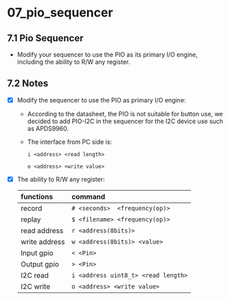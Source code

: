 # 07_pio_sequencer

## 7.1 Pio Sequencer

- Modify your sequencer to use the PIO as its primary I/O engine, including the ability to R/W any register.

## 7.2 Notes
- [x] Modify the sequencer to use the PIO as primary I/O engine:

	- According to the datasheet, the PIO is not suitable for button use, we decided to add PIO-I2C in the sequencer for the I2C device use such as APDS9960.

	- The interface from PC side is:

        `i <address> <read length>`
	
        `o <address> <write value>`

- [x] The ability to R/W any register:

    | functions |command |
    | :--| :--  |
    | record  |`# <seconds>  <frequency(op)>`|
    | replay | `$ <filename> <frequency(op)>`|
    | read address|`r <address(8bits)>`|
    | write address|`w <address(8bits)> <value>`|
    |Input gpio|`< <Pin>`|
    |Output gpio|`> <Pin>` |
    |I2C read|`i <address uint8_t> <read length>`|
    |I2C write|`o <address> <write value>`|
